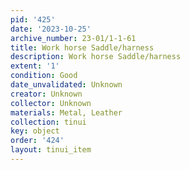 ```yaml
---
pid: '425'
date: '2023-10-25'
archive_number: 23-01/1-1-61
title: Work horse Saddle/harness
description: Work horse Saddle/harness
extent: '1'
condition: Good
date_unvalidated: Unknown
creator: Unknown
collector: Unknown
materials: Metal, Leather
collection: tinui
key: object
order: '424'
layout: tinui_item
---
```


